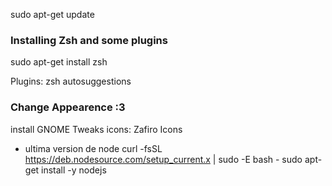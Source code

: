 sudo apt-get update

### Installing Zsh and some plugins

sudo apt-get install zsh

Plugins: zsh autosuggestions

### Change Appearence :3
install GNOME Tweaks
icons: Zafiro Icons

- ultima version de node
curl -fsSL https://deb.nodesource.com/setup_current.x | sudo -E bash -
sudo apt-get install -y nodejs
